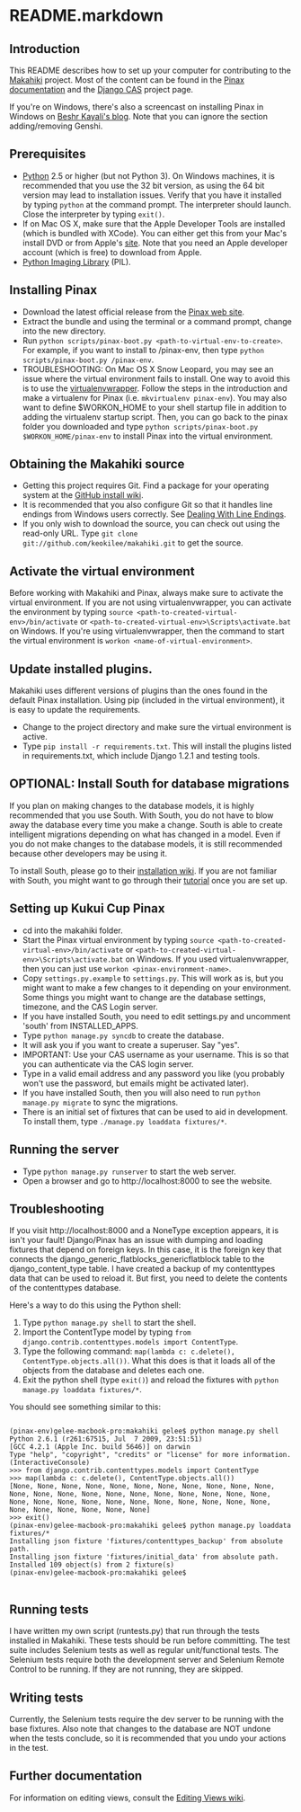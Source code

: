 # README.markdown

## Introduction

This README describes how to set up your computer for contributing to the [Makahiki](http://github.com/keokilee/makahiki) project.  Most of the content can be found in the [Pinax documentation](http://pinaxproject.com/docs/0.7/install.html) and the [Django CAS](http://code.google.com/p/django-cas/) project page.

If you're on Windows, there's also a screencast on installing Pinax in Windows on [Beshr Kayali's blog](http://beshrkayali.com/posts/10/).  Note that you can ignore the section adding/removing Genshi.

## Prerequisites
* [Python](http://www.python.org/download/) 2.5 or higher (but not Python 3).  On Windows machines, it is recommended that you use the 32 bit version, as using the 64 bit version may lead to installation issues.  Verify that you have it installed by typing `python` at the command prompt.  The interpreter should launch.  Close the interpreter by typing `exit()`.
* If on Mac OS X, make sure that the Apple Developer Tools are installed (which is bundled with XCode).  You can either get this from your Mac's install DVD or from Apple's [site](http://developer.apple.com/technologies/xcode.html).  Note that you need an Apple developer account (which is free) to download from Apple.
* [Python Imaging Library](http://www.pythonware.com/products/pil/) (PIL).

## Installing Pinax
* Download the latest official release from the [Pinax web site](http://pinaxproject.com/download/).
* Extract the bundle and using the terminal or a command prompt, change into the new directory.
* Run `python scripts/pinax-boot.py <path-to-virtual-env-to-create>`.  For example, if you want to install to /pinax-env, then type `python scripts/pinax-boot.py /pinax-env`.
* TROUBLESHOOTING: On Mac OS X Snow Leopard, you may see an issue where the virtual environment fails to install.  One way to avoid this is to use the [virtualenvwrapper](http://www.doughellmann.com/docs/virtualenvwrapper/).  Follow the steps in the introduction and make a virtualenv for Pinax (i.e. `mkvirtualenv pinax-env`). You may also want to define $WORKON_HOME to your shell startup file in addition to adding the virtualenv startup script. Then, you can go back to the pinax folder you downloaded and type `python scripts/pinax-boot.py $WORKON_HOME/pinax-env` to install Pinax into the virtual environment.

## Obtaining the Makahiki source
* Getting this project requires Git.  Find a package for your operating system at the [GitHub install wiki](http://help.github.com/git-installation-redirect).
* It is recommended that you also configure Git so that it handles line endings from Windows users correctly. See [Dealing With Line Endings](http://help.github.com/dealing-with-lineendings/).
* If you only wish to download the source, you can check out using the read-only URL.  Type `git clone git://github.com/keokilee/makahiki.git` to get the source.

## Activate the virtual environment
Before working with Makahiki and Pinax, always make sure to activate the virtual environment.  If you are not using virtualenvwrapper, you can activate the environment by typing `source <path-to-created-virtual-env>/bin/activate` or `<path-to-created-virtual-env>\Scripts\activate.bat` on Windows.  If you're using virtualenvwrapper, then the command to start the virtual environment is `workon <name-of-virtual-environment>`.

## Update installed plugins.

Makahiki uses different versions of plugins than the ones found in the default Pinax installation.  Using pip (included in the virtual environment), it is easy to update the requirements.

* Change to the project directory and make sure the virtual environment is active.
* Type `pip install -r requirements.txt`.  This will install the plugins listed in requirements.txt, which include Django 1.2.1 and testing tools.

## OPTIONAL: Install South for database migrations

If you plan on making changes to the database models, it is highly recommended that you use South.  With South, you do not have to blow away the database every time you make a change.  South is able to create intelligent migrations depending on what has changed in a model.  Even if you do not make changes to the database models, it is still recommended because other developers may be using it.

To install South, please go to their [installation wiki](http://south.aeracode.org/docs/installation.html).  If you are not familiar with South, you might want to go through their [tutorial](http://south.aeracode.org/docs/tutorial/index.html) once you are set up.

## Setting up Kukui Cup Pinax
* cd into the makahiki folder.
* Start the Pinax virtual environment by typing `source <path-to-created-virtual-env>/bin/activate` or `<path-to-created-virtual-env>\Scripts\activate.bat` on Windows.  If you used virtualenvwrapper, then you can just use `workon <pinax-environment-name>`.
* Copy `settings.py.example` to `settings.py`.  This will work as is, but you might want to make a few changes to it depending on your environment.  Some things you might want to change are the database settings, timezone, and the CAS Login server.
* If you have installed South, you need to edit settings.py and uncomment 'south' from INSTALLED_APPS.
* Type `python manage.py syncdb` to create the database.
* It will ask you if you want to create a superuser.  Say "yes".
* IMPORTANT: Use your CAS username as your username.  This is so that you can authenticate via the CAS login server.
* Type in a valid email address and any password you like (you probably won't use the password, but emails might be activated later).
* If you have installed South, then you will also need to run `python manage.py migrate` to sync the migrations.
* There is an initial set of fixtures that can be used to aid in development.  To install them, type `./manage.py loaddata fixtures/*`.

## Running the server
* Type `python manage.py runserver` to start the web server.
* Open a browser and go to http://localhost:8000 to see the website.

## Troubleshooting
If you visit http://localhost:8000 and a NoneType exception appears, it is isn't your fault!  Django/Pinax has an issue with dumping and loading fixtures that depend on foreign keys.  In this case, it is the foreign key that connects the django\_generic\_flatblocks\_genericflatblock table to the django\_content\_type table.  I have created a backup of my contenttypes data that can be used to reload it.  But first, you need to delete the contents of the contenttypes database.

Here's a way to do this using the Python shell:

1. Type `python manage.py shell` to start the shell.
2. Import the ContentType model by typing `from django.contrib.contenttypes.models import ContentType`.
3. Type the following command: `map(lambda c: c.delete(), ContentType.objects.all())`.  What this does is that it loads all of the objects from the database and deletes each one.
4. Exit the python shell (type `exit()`) and reload the fixtures with `python manage.py loaddata fixtures/*`.

You should see something similar to this:

<pre>
<code>
(pinax-env)gelee-macbook-pro:makahiki gelee$ python manage.py shell
Python 2.6.1 (r261:67515, Jul  7 2009, 23:51:51) 
[GCC 4.2.1 (Apple Inc. build 5646)] on darwin
Type "help", "copyright", "credits" or "license" for more information.
(InteractiveConsole)
>>> from django.contrib.contenttypes.models import ContentType
>>> map(lambda c: c.delete(), ContentType.objects.all())
[None, None, None, None, None, None, None, None, None, None, None, None, None, None, None, None, None, None, None, None, None, None, None, None, None, None, None, None, None, None, None, None, None, None, None, None, None, None, None]
>>> exit()
(pinax-env)gelee-macbook-pro:makahiki gelee$ python manage.py loaddata fixtures/*
Installing json fixture 'fixtures/contenttypes_backup' from absolute path.
Installing json fixture 'fixtures/initial_data' from absolute path.
Installed 109 object(s) from 2 fixture(s)
(pinax-env)gelee-macbook-pro:makahiki gelee$
</code>
</pre>

## Running tests
I have written my own script (runtests.py) that run through the tests installed in Makahiki.  These tests should be run before committing.  The test suite includes Selenium tests as well as regular unit/functional tests. The Selenium tests require both the development server and Selenium Remote Control to be running.  If they are not running, they are skipped.

## Writing tests

Currently, the Selenium tests require the dev server to be running with the base fixtures.  Also note that changes to the database are NOT undone when the tests conclude, so it is recommended that you undo your actions in the test.

## Further documentation
For information on editing views, consult the [Editing Views wiki](http://wiki.github.com/keokilee/makahiki/editing-views).
